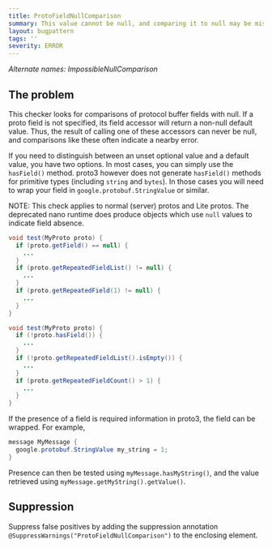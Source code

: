 ```yaml
---
title: ProtoFieldNullComparison
summary: This value cannot be null, and comparing it to null may be misleading.
layout: bugpattern
tags: ''
severity: ERROR
---
```


<!--
*** AUTO-GENERATED, DO NOT MODIFY ***
To make changes, edit the @BugPattern annotation or the explanation in docs/bugpattern.
-->

_Alternate names: ImpossibleNullComparison_

## The problem
This checker looks for comparisons of protocol buffer fields with null. If a
proto field is not specified, its field accessor will return a non-null default
value. Thus, the result of calling one of these accessors can never be null, and
comparisons like these often indicate a nearby error.

If you need to distinguish between an unset optional value and a default value,
you have two options. In most cases, you can simply use the `hasField()` method.
proto3 however does not generate `hasField()` methods for primitive types
(including `string` and `bytes`). In those cases you will need to wrap your
field in `google.protobuf.StringValue` or similar.

NOTE: This check applies to normal (server) protos and Lite protos. The
deprecated nano runtime does produce objects which use `null` values to indicate
field absence.

```java
void test(MyProto proto) {
  if (proto.getField() == null) {
    ...
  }
  if (proto.getRepeatedFieldList() != null) {
    ...
  }
  if (proto.getRepeatedField(1) != null) {
    ...
  }
}
```

```java
void test(MyProto proto) {
  if (!proto.hasField()) {
    ...
  }
  if (!proto.getRepeatedFieldList().isEmpty()) {
    ...
  }
  if (proto.getRepeatedFieldCount() > 1) {
    ...
  }
}
```

If the presence of a field is required information in proto3, the field can be
wrapped. For example,

```java
message MyMessage {
  google.protobuf.StringValue my_string = 1;
}
```

Presence can then be tested using `myMessage.hasMyString()`, and the value
retrieved using `myMessage.getMyString().getValue()`.

## Suppression
Suppress false positives by adding the suppression annotation `@SuppressWarnings("ProtoFieldNullComparison")` to the enclosing element.
